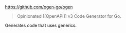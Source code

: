 https://github.com/ogen-go/ogen

> Opinionated [[OpenAPI]] v3 Code Generator for Go.

Generates code that uses generics.